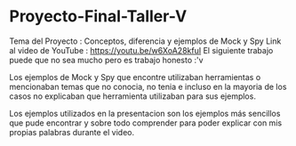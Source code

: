 # Proyecto-Final-Taller-V
Tema del Proyecto : Conceptos, diferencia y ejemplos de Mock y Spy
Link al video de YouTube : https://youtu.be/w6XoA28kfuI
El siguiente trabajo puede que no sea mucho pero es trabajo honesto :'v

Los ejemplos de Mock y Spy que encontre utilizaban herramientas o mencionaban temas que no conocia, no tenia e incluso en la mayoria de los casos no explicaban que herramienta utilizaban para sus ejemplos.

Los ejemplos utilizados en la presentacion son los ejemplos más sencillos que pude encontrar y sobre todo comprender para poder explicar con mis propias palabras durante el video.
